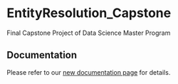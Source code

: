 # EntityResolution_Capstone
Final Capstone Project of Data Science Master Program

## Documentation
Please refer to our [new documentation page](https://terry1004.github.io/EntityResolution_Capstone/) for details.